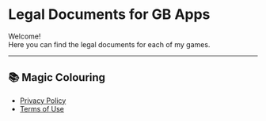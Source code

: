 # Legal Documents for GB Apps

Welcome!  
Here you can find the legal documents for each of my games.

---

## 📚 Magic Colouring
- [Privacy Policy](magic-colouring/privacy-policy)
- [Terms of Use](magic-colouring/terms-of-use)
